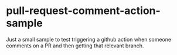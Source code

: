 # pull-request-comment-action-sample
Just a small sample to test triggering a github action when someone comments on a PR and then getting that relevant branch.
